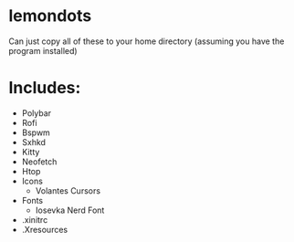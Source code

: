 # lemondots
Can just copy all of these to your home directory (assuming you have the program installed) </br>

# Includes: </br>
 - Polybar
 - Rofi
 - Bspwm
 - Sxhkd
 - Kitty
 - Neofetch
 - Htop
 - Icons
   - Volantes Cursors
 - Fonts
   - Iosevka Nerd Font
 - .xinitrc
 - .Xresources
